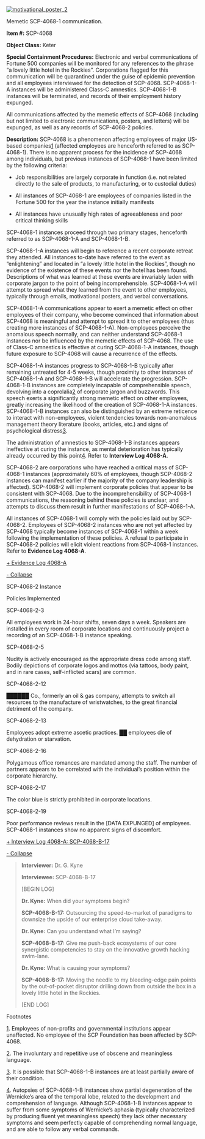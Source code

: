 [![motivational_poster_2](http://scp-wiki.wdfiles.com/local--resized-images/scp-4068/motivational_poster_2/medium.jpg)](http://scp-wiki.wdfiles.com/local--files/scp-4068/motivational_poster_2)

Memetic SCP-4068-1 communication.

**Item #:** SCP-4068

**Object Class:** Keter

**Special Containment Procedures:** Electronic and verbal communications of Fortune 500 companies will be monitored for any references to the phrase “a lovely little hotel in the Rockies”. Corporations flagged for this communication will be quarantined under the guise of epidemic prevention and all employees interviewed for the detection of SCP-4068. SCP-4068-1-A instances will be administered Class-C amnestics. SCP-4068-1-B instances will be terminated, and records of their employment history expunged.

All communications affected by the memetic effects of SCP-4068 (including but not limited to electronic communications, posters, and letters) will be expunged, as well as any records of SCP-4068-2 policies.

**Description:** SCP-4068 is a phenomenon affecting employees of major US-based companies[1](javascript:;) (affected employees are henceforth referred to as SCP-4068-1). There is no apparent process for the incidence of SCP-4068 among individuals, but previous instances of SCP-4068-1 have been limited by the following criteria:

*   Job responsibilities are largely corporate in function (i.e. not related directly to the sale of products, to manufacturing, or to custodial duties)

*   All instances of SCP-4068-1 are employees of companies listed in the Fortune 500 for the year the instance initially manifests

*   All instances have unusually high rates of agreeableness and poor critical thinking skills

SCP-4068-1 instances proceed through two primary stages, henceforth referred to as SCP-4068-1-A and SCP-4068-1-B.

SCP-4068-1-A instances will begin to reference a recent corporate retreat they attended. All instances to-date have referred to the event as “enlightening” and located in “a lovely little hotel in the Rockies”, though no evidence of the existence of these events nor the hotel has been found. Descriptions of what was learned at these events are invariably laden with corporate jargon to the point of being incomprehensible. SCP-4068-1-A will attempt to spread what they learned from the event to other employees, typically through emails, motivational posters, and verbal conversations.

SCP-4068-1-A communications appear to exert a memetic effect on other employees of their company, who become convinced that information about SCP-4068 is meaningful and attempt to spread it to other employees (thus creating more instances of SCP-4068-1-A). Non-employees perceive the anomalous speech normally, and can neither understand SCP-4068-1 instances nor be influenced by the memetic effects of SCP-4068. The use of Class-C amnestics is effective at curing SCP-4068-1-A instances, though future exposure to SCP-4068 will cause a recurrence of the effects.

SCP-4068-1-A instances progress to SCP-4068-1-B typically after remaining untreated for 4-5 weeks, though proximity to other instances of SCP-4068-1-A and SCP-4068-1-B will accelerate the progression. SCP-4068-1-B instances are completely incapable of comprehensible speech, devolving into a coprolalia[2](javascript:;) of corporate jargon and buzzwords. This speech exerts a significantly strong memetic effect on other employees, greatly increasing the likelihood of the creation of SCP-4068-1-A instances. SCP-4068-1-B instances can also be distinguished by an extreme reticence to interact with non-employees, violent tendencies towards non-anomalous management theory literature (books, articles, etc.) and signs of psychological distress[3](javascript:;).

The administration of amnestics to SCP-4068-1-B instances appears ineffective at curing the instance, as mental deterioration has typically already occurred by this point[4](javascript:;). Refer to **Interview Log 4068-A**.

SCP-4068-2 are corporations who have reached a critical mass of SCP-4068-1 instances (approximately 60% of employees, though SCP-4068-2 instances can manifest earlier if the majority of the company leadership is affected). SCP-4068-2 will implement corporate policies that appear to be consistent with SCP-4068. Due to the incomprehensibility of SCP-4068-1 communications, the reasoning behind these policies is unclear, and attempts to discuss them result in further manifestations of SCP-4068-1-A.

All instances of SCP-4068-1 will comply with the policies laid out by SCP-4068-2. Employees of SCP-4068-2 instances who are not yet affected by SCP-4068 typically become instances of SCP-4068-1 within a week following the implementation of these policies. A refusal to participate in SCP-4068-2 policies will elicit violent reactions from SCP-4068-1 instances. Refer to **Evidence Log 4068-A**.

[+ Evidence Log 4068-A](javascript:;)

[\- Collapse](javascript:;)

SCP-4068-2 Instance

Policies Implemented

SCP-4068-2-3

All employees work in 24-hour shifts, seven days a week. Speakers are installed in every room of corporate locations and continuously project a recording of an SCP-4068-1-B instance speaking.

SCP-4068-2-5

Nudity is actively encouraged as the appropriate dress code among staff. Bodily depictions of corporate logos and mottos (via tattoos, body paint, and in rare cases, self-inflicted scars) are common.

SCP-4068-2-12

██████ Co., formerly an oil & gas company, attempts to switch all resources to the manufacture of wristwatches, to the great financial detriment of the company.

SCP-4068-2-13

Employees adopt extreme ascetic practices. ██ employees die of dehydration or starvation.

SCP-4068-2-16

Polygamous office romances are mandated among the staff. The number of partners appears to be correlated with the individual’s position within the corporate hierarchy.

SCP-4068-2-17

The color blue is strictly prohibited in corporate locations.

SCP-4068-2-19

Poor performance reviews result in the \[DATA EXPUNGED\] of employees. SCP-4068-1 instances show no apparent signs of discomfort.

[+ Interview Log 4068-A: SCP-4068-B-17](javascript:;)

[\- Collapse](javascript:;)

> **Interviewer:** Dr. G. Kyne  
>   
> **Interviewee:** SCP-4068-B-17  
>   
> \[BEGIN LOG\]  
>   
> **Dr. Kyne:** When did your symptoms begin?  
>   
> **SCP-4068-B-17:** Outsourcing the speed-to-market of paradigms to downsize the upside of our enterprise cloud take-away.  
>   
> **Dr. Kyne:** Can you understand what I’m saying?  
>   
> **SCP-4068-B-17:** Give me push-back ecosystems of our core synergistic competencies to stay on the innovative growth hacking swim-lane.  
>   
> **Dr. Kyne:** What is causing your symptoms?  
>   
> **SCP-4068-B-17:** Moving the needle to my bleeding-edge pain points by the out-of-pocket disruptor drilling down from outside the box in a lovely little hotel in the Rockies.  
>   
> \[END LOG\]

Footnotes

[1](javascript:;). Employees of non-profits and governmental institutions appear unaffected. No employee of the SCP Foundation has been affected by SCP-4068.

[2](javascript:;). The involuntary and repetitive use of obscene and meaningless language.

[3](javascript:;). It is possible that SCP-4068-1-B instances are at least partially aware of their condition.

[4](javascript:;). Autopsies of SCP-4068-1-B instances show partial degeneration of the Wernicke’s area of the temporal lobe, related to the development and comprehension of language. Although SCP-4068-1-B instances appear to suffer from some symptoms of Wernicke’s aphasia (typically characterized by producing fluent yet meaningless speech) they lack other necessary symptoms and seem perfectly capable of comprehending normal language, and are able to follow any verbal commands.